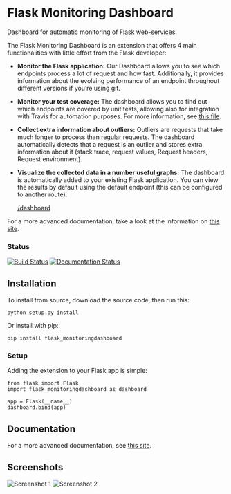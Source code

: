# Flask Monitoring Dashboard
Dashboard for automatic monitoring of Flask web-services.

The Flask Monitoring Dashboard is an extension that offers 4 main functionalities with little effort from the Flask developer:
- **Monitor the Flask application:**
Our Dashboard allows you to see which endpoints process a lot of request and how fast. 
Additionally, it provides information about the evolving performance of an endpoint throughout different versions if you’re using git.
- **Monitor your test coverage:**
The dashboard allows you to find out which endpoints are covered by unit tests, allowing also for integration with Travis for automation purposes. 
For more information, see [this file](http://flask-monitoringdashboard.readthedocs.io/en/latest/functionality.html#test-coverage-monitoring).
- **Collect extra information about outliers:**
Outliers are requests that take much longer to process than regular requests. 
The dashboard automatically detects that a request is an outlier and stores extra information about it (stack trace, request values, Request headers, Request environment).
- **Visualize the collected data in a number useful graphs:**
The dashboard is automatically added to your existing Flask application.
You can view the results by default using the default endpoint (this can be configured to another route):

    [/dashboard](http://localhost:5000/dashboard)

For a more advanced documentation, take a look at the information on [this site](http://flask-monitoringdashboard.readthedocs.io/en/latest/functionality.html).

### Status
[![Build Status](https://travis-ci.org/flask-dashboard/Flask-MonitoringDashboard.svg?branch=master)](https://travis-ci.org/flask-dashboard/Flask-MonitoringDashboard.svg?branch=master)
[![Documentation Status](https://readthedocs.org/projects/flask-monitoringdashboard/badge/?version=latest)](http://flask-monitoringdashboard.readthedocs.io/en/latest/?badge=latest)

## Installation
To install from source, download the source code, then run this:

    python setup.py install

Or install with pip:
    
    pip install flask_monitoringdashboard
    
### Setup
Adding the extension to your Flask app is simple:

    from flask import Flask
    import flask_monitoringdashboard as dashboard

    app = Flask(__name__)
    dashboard.bind(app)
 
## Documentation
For a more advanced documentation, see [this site](http://flask-monitoringdashboard.readthedocs.io).

## Screenshots
![Screenshot 1](/docs/img/screenshot1.png)
![Screenshot 2](/docs/img/screenshot2.png)
